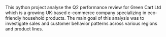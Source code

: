 This python project analyse the Q2 performance review for Green Cart Ltd which is a growing UK-based e-commerce company specializing in eco-friendly household products. The main goal of this analysis was to investigate sales and customer behavior patterns across various regions and product lines.
